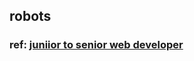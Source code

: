 ## robots

### ref: [juniior to senior web developer](https://www.udemy.com/the-complete-junior-to-senior-web-developer-roadmap/)
